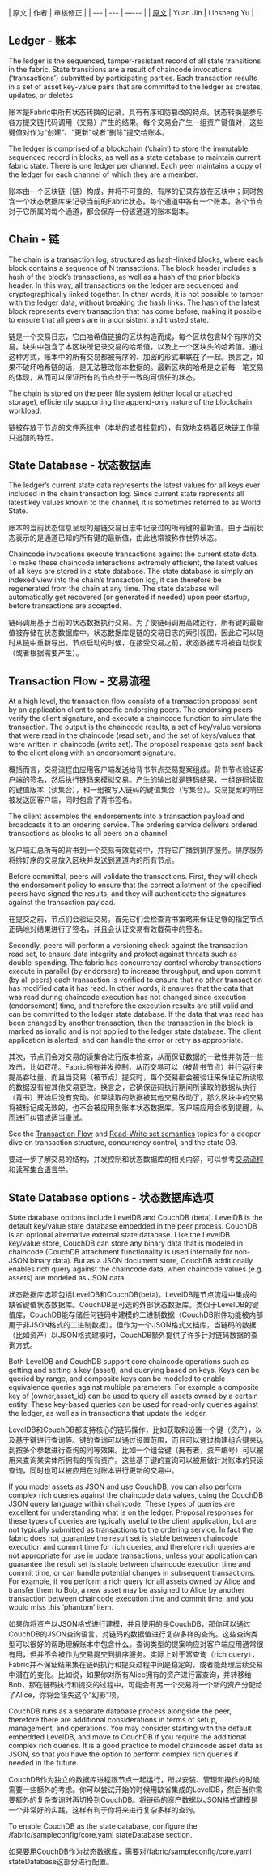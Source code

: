 
| 原文 | 作者 | 审核修正 |
| --- | --- | —--- |
| [原文](http://hyperledger-fabric.readthedocs.io/en/latest/ledger.html) | Yuan Jin | Linsheng Yu |

## Ledger - 账本

The ledger is the sequenced, tamper-resistant record of all state transitions in the fabric. State transitions are a result of chaincode invocations (‘transactions’) submitted by participating parties. Each transaction results in a set of asset key-value pairs that are committed to the ledger as creates, updates, or deletes.

账本是Fabric中所有状态转换的记录，具有有序和防篡改的特点。状态转换是参与各方提交链代码调用（交易）产生的结果。每个交易会产生一组资产键值对，这些键值对作为“创建”、“更新”或者“删除”提交给账本。

The ledger is comprised of a blockchain (‘chain’) to store the immutable, sequenced record in blocks, as well as a state database to maintain current fabric state. There is one ledger per channel. Each peer maintains a copy of the ledger for each channel of which they are a member.

账本由一个区块链（链）构成，并将不可变的、有序的记录存放在区块中；同时包含一个状态数据库来记录当前的Fabric状态。每个通道中各有一个账本。各个节点对于它所属的每个通道，都会保存一份该通道的账本副本。

## Chain - 链

The chain is a transaction log, structured as hash-linked blocks, where each block contains a sequence of N transactions. The block header includes a hash of the block’s transactions, as well as a hash of the prior block’s header. In this way, all transactions on the ledger are sequenced and cryptographically linked together. In other words, it is not possible to tamper with the ledger data, without breaking the hash links. The hash of the latest block represents every transaction that has come before, making it possible to ensure that all peers are in a consistent and trusted state.

链是一个交易日志，它由哈希值链接的区块构造而成，每个区块包含N个有序的交易。块头中包含了本区块所记录交易的哈希值，以及上一个区块头的哈希值。通过这种方式，账本中的所有交易都被有序的、加密的形式串联在了一起。换言之，如果不破坏哈希链的话，是无法篡改账本数据的。最新区块的哈希是之前每一笔交易的体现，从而可以保证所有的节点处于一致的可信任的状态。

The chain is stored on the peer file system (either local or attached storage), efficiently supporting the append-only nature of the blockchain workload.

链被存放于节点的文件系统中（本地的或者挂载的），有效地支持着区块链工作量只追加的特性。

## State Database - 状态数据库

The ledger’s current state data represents the latest values for all keys ever included in the chain transaction log. Since current state represents all latest key values known to the channel, it is sometimes referred to as World State.

账本的当前状态信息呈现的是链交易日志中记录过的所有键的最新值。由于当前状态表示的是通道已知的所有键的最新值，由此也常被称作世界状态。

Chaincode invocations execute transactions against the current state data. To make these chaincode interactions extremely efficient, the latest values of all keys are stored in a state database. The state database is simply an indexed view into the chain’s transaction log, it can therefore be regenerated from the chain at any time. The state database will automatically get recovered (or generated if needed) upon peer startup, before transactions are accepted.

链码调用基于当前的状态数据执行交易。为了使链码调用高效运行，所有键的最新值被存储在状态数据库中。状态数据库是链的交易日志的索引视图，因此它可以随时从链中重新导出。节点启动的时候，在接受交易之前，状态数据库将被自动恢复（或者根据需要产生）。

## Transaction Flow - 交易流程

At a high level, the transaction flow consists of a transaction proposal sent by an application client to specific endorsing peers. The endorsing peers verify the client signature, and execute a chaincode function to simulate the transaction. The output is the chaincode results, a set of key/value versions that were read in the chaincode (read set), and the set of keys/values that were written in chaincode (write set). The proposal response gets sent back to the client along with an endorsement signature.

概括而言，交易流程由应用客户端发送给背书节点交易提案组成。背书节点验证客户端的签名，然后执行链码来模拟交易。产生的输出就是链码结果，一组链码读取的键值版本（读集合），和一组被写入链码的键值集合（写集合）。交易提案的响应被发送回客户端，同时包含了背书签名。

The client assembles the endorsements into a transaction payload and broadcasts it to an ordering service. The ordering service delivers ordered transactions as blocks to all peers on a channel.

客户端汇总所有的背书到一个交易有效载荷中，并将它广播到排序服务。排序服务将排好序的交易放入区块并发送到通道内的所有节点。

Before committal, peers will validate the transactions. First, they will check the endorsement policy to ensure that the correct allotment of the specified peers have signed the results, and they will authenticate the signatures against the transaction payload.

在提交之前，节点们会验证交易。首先它们会检查背书策略来保证足够的指定节点正确地对结果进行了签名，并且会认证交易有效载荷中的签名。

Secondly, peers will perform a versioning check against the transaction read set, to ensure data integrity and protect against threats such as double-spending. The fabric has concurrency control whereby transactions execute in parallel (by endorsers) to increase throughput, and upon commit (by all peers) each transaction is verified to ensure that no other transaction has modified data it has read. In other words, it ensures that the data that was read during chaincode execution has not changed since execution (endorsement) time, and therefore the execution results are still valid and can be committed to the ledger state database. If the data that was read has been changed by another transaction, then the transaction in the block is marked as invalid and is not applied to the ledger state database. The client application is alerted, and can handle the error or retry as appropriate.

其次，节点们会对交易的读集合进行版本检查，从而保证数据的一致性并防范一些攻击，比如双花。Fabric拥有并发控制，从而交易可以（被背书节点）并行运行来提高吞吐量，而且当交易（被节点）提交时，每个交易都会被验证来保证它所读取的数据没有被其他交易更改。换言之，它确保链码执行期间所读取的数据从执行（背书）开始后没有变动。如果读取的数据被其他交易改动了，那么区块中的交易将被标记成无效的，也不会被应用到账本状态数据库。客户端应用会收到提醒，从而进行纠错或适当重试。

See the [Transaction Flow](http://hyperledger-fabric.readthedocs.io/en/latest/txflow.html) and [Read-Write set semantics](http://hyperledger-fabric.readthedocs.io/en/latest/readwrite.html) topics for a deeper dive on transaction structure, concurrency control, and the state DB.

要进一步了解交易的结构，并发控制和状态数据库的相关内容，可以参考[交易流程](http://hyperledger-fabric.readthedocs.io/en/latest/txflow.html)和[读写集合语言学](http://hyperledger-fabric.readthedocs.io/en/latest/readwrite.html)。

## State Database options - 状态数据库选项

State database options include LevelDB and CouchDB (beta). LevelDB is the default key/value state database embedded in the peer process. CouchDB is an optional alternative external state database. Like the LevelDB key/value store, CouchDB can store any binary data that is modeled in chaincode (CouchDB attachment functionality is used internally for non-JSON binary data). But as a JSON document store, CouchDB additionally enables rich query against the chaincode data, when chaincode values (e.g. assets) are modeled as JSON data.

状态数据库选项包括LevelDB和CouchDB(beta)。LevelDB是节点流程中集成的缺省键值状态数据库。CouchDB是可选的外部状态数据库。类似于LevelDB的键值库，CouchDB能存储任何链码中建模的二进制数据（CouchDB附件功能被内部用于非JSON格式的二进制数据）。但作为一个JSON格式文档库，当链码的数据（比如资产）以JSON格式建模时，CouchDB额外提供了许多针对链码数据的查询方式。

Both LevelDB and CouchDB support core chaincode operations such as getting and setting a key (asset), and querying based on keys. Keys can be queried by range, and composite keys can be modeled to enable equivalence queries against multiple parameters. For example a composite key of (owner,asset_id) can be used to query all assets owned by a certain entity. These key-based queries can be used for read-only queries against the ledger, as well as in transactions that update the ledger.

LevelDB和CouchDB都支持核心的链码操作，比如获取和设置一个键（资产），以及基于键进行查询等。键的查询可以通过设置范围，而且可以通过构建组合键来达到按多个参数进行查询的同等效果。比如一个组合键（拥有者，资产编号）可以被用来查询某实体所拥有的所有资产。这些基于键的查询可以被用做针对账本的只读查询，同时也可以被应用在对账本进行更新的交易中。

If you model assets as JSON and use CouchDB, you can also perform complex rich queries against the chaincode data values, using the CouchDB JSON query language within chaincode. These types of queries are excellent for understanding what is on the ledger. Proposal responses for these types of queries are typically useful to the client application, but are not typically submitted as transactions to the ordering service. In fact the fabric does not guarantee the result set is stable between chaincode execution and commit time for rich queries, and therefore rich queries are not appropriate for use in update transactions, unless your application can guarantee the result set is stable between chaincode execution time and commit time, or can handle potential changes in subsequent transactions. For example, if you perform a rich query for all assets owned by Alice and transfer them to Bob, a new asset may be assigned to Alice by another transaction between chaincode execution time and commit time, and you would miss this ‘phantom’ item.

如果你将资产以JSON格式进行建模，并且使用的是CouchDB，那你可以通过CouchDB的JSON查询语言，对链码的数据值进行复杂多样的查询。这些查询类型可以很好的帮助理解账本中包含什么。查询类型的提案响应对客户端应用通常很有用，但并不会被作为交易提交到排序服务。实际上对于富查询（rich query），Fabric并不保证结果集在链码执行和提交过程中间是稳定的，或者能处理后续交易中潜在的变化。比如说，如果你对所有Alice拥有的资产进行富查询，并转移给Bob，那在链码执行和提交的过程中，可能会有另一个交易将一个新的资产分配给了Alice，你将会错失这个“幻影”项。

CouchDB runs as a separate database process alongside the peer, therefore there are additional considerations in terms of setup, management, and operations. You may consider starting with the default embedded LevelDB, and move to CouchDB if you require the additional complex rich queries. It is a good practice to model chaincode asset data as JSON, so that you have the option to perform complex rich queries if needed in the future.

CouchDB作为独立的数据库进程跟节点一起运行，所以安装、管理和操作的时候需要一些额外的考虑。你可以尝试开始的时候用缺省集成的LevelDB，然后当你需要额外的复杂查询时再切换到CouchDB。将链码的资产数据以JSON格式建模是一个非常好的实践，这样有利于你将来进行复杂多样的查询。

To enable CouchDB as the state database, configure the /fabric/sampleconfig/core.yaml stateDatabase section.

如果要用CouchDB作为状态数据库，需要对/fabric/sampleconfig/core.yaml stateDatabase这部分进行配置。

